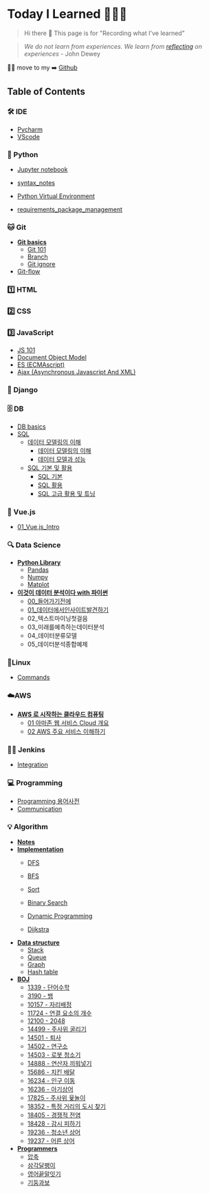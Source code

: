# Today I Learned 🧑🏻‍💻

> Hi there 👋
> This page is for "Recording what I've learned" 

> *We do not learn from experiences. We learn from [reflecting](reflecting.md) on experiences* - John Dewey

🙋‍♂️ move to my ➡️ [Github](https://github.com/pyohamen)



## Table of Contents

### 🛠 IDE

* [Pycharm](/ide/pycharm.md)
* [VScode](ide/vscode.md)

### 🐍 Python

- [Jupyter notebook](Python/jupyter.md)

* [syntax\_notes](Python/00_personal_notes.md)

* [Python Virtual Environment](Python/python_virtual_environment.md)
* [requirements_package_management](Python/requirements.md)

### 🐱 Git

* [**Git basics**](./)
  * [Git 101](git/git_basics/git_101.md)
  * [Branch](git/git_basics/branch.md)
  * [Git ignore](git/git_basics/git_ignore.md)
* [Git-flow](git/git_flow.md)

### 1️⃣ HTML

### 2️⃣ CSS

### 3️⃣ JavaScript

* [JS 101](javascript/js_101.md)
* [Document Object Model](javascript/dom.md)
* [ES \(ECMAscript\)](javascript/es.md)
* [Ajax \(Asynchronous Javascript And XML\)](javascript/ajax.md)

### 🔫 Django

### 🗄 DB

* [DB basics](db/db_basics.md)
* [SQL]()
  * [데이터 모델링의 이해]()
    * [데이터 모델링의 이해](https://pyohamen.gitbook.io/til/db/sql/undefined/undefined-1)
    * [데이터 모델과 성능](https://pyohamen.gitbook.io/til/db/sql/undefined/undefined)
  * [SQL 기본 및 활용]()
    * [SQL 기본](https://pyohamen.gitbook.io/til/db/sql/sql/sql-2)
    * [SQL 활용](https://pyohamen.gitbook.io/til/db/sql/sql/sql)
    * [SQL 고급 활용 및 튜닝](https://pyohamen.gitbook.io/til/db/sql/sql/sql-1)

### 🎨 Vue.js

* [01\_Vue.js\_Intro](vue.js/01_vue.js_intro.md)

### 🔍 Data Science

- [**Python Library**]()
  - [Pandas](Data_Science/pandas.md)
  - [Numpy](Data_Science/numpy.md)
  - [Matplot](Data_Science/matplotlib.md)
- [**이것이 데이터 분석이다 with 파이썬**]()
  - [00_들어가기전에](Data_Science/00_들어가기전에.md)
  - [01_데이터에서인사이트발견하기](Data_Science/01_데이터에서인사이트발견하기.md)
  - 02_텍스트마이닝첫걸음
  - 03_미래를예측하는데이터분석
  - 04_데이터분류모델
  - 05_데이터분석종합예제

### 🐧Linux

* [Commands](linux/command.md)

### ☁️AWS

* [**AWS 로 시작하는 클라우드 컴퓨팅**](./)
  * [01 아마존 웹 서비스 Cloud 개요](AWS/beginning_cloud_computing_with_aws/01_cloud.md)
  * [02 AWS 주요 서비스 이해하기](AWS/beginning_cloud_computing_with_aws/02_aws.md)

### 🤵🏻 Jenkins

- [Integration](/jenkins/jenkins연동.pdf)

### 💻 Programming

* [Programming 용어사전](programming/cs_.md)
* [Communication](programming/communication.md)

### 💡 Algorithm

- [**Notes**](algorithm/aps/notes.md)
- [**Implementation**]()
  - [DFS](algorithm/implementation/dfs.md)

  - [BFS](algorithm/implementation/bfs.md)

  - [Sort](algorithm/implementation/sort.md)

  - [Binary Search](algorithm/implementation/binary_search.md)

  - [Dynamic Programming](algorithm/implementation/dynamic_programming.md)

  - [Dijkstra](algorithm/implementation/dijkstra.md)
- [**Data structure**]()
  - [Stack](algorithm/data_structure/stack.md)
  - [Queue](algorithm/data_structure/queue.md)
  - [Graph](algorithm/data_structure/graph.md)
  - [Hash table](algorithm/data_structure/hash_table.md)
- [**BOJ**]()
  - [1339 - 단어수학](algorithm/boj/1339.md)
  - [3190 - 뱀](algorithm/boj/3190.md)
  - [10157 - 자리배정](algorithm/boj/10157.md)
  - [11724 - 연결 요소의 개수](algorithm/boj/11724.md)
  - [12100 - 2048](algorithm/boj/12100-2048.md)
  - [14499 - 주사위 굴리기](algorithm/boj/14499.md)
  - [14501 - 퇴사](algorithm/boj/14501.md)
  - [14502 - 연구소](algorithm/boj/14502.md)
  - [14503 - 로봇 청소기](algorithm/boj/14503.md)
  - [14888 - 연산자 끼워넣기](algorithm/boj/14888.md)
  - [15686 - 치킨 배달](algorithm/boj/15686.md)
  - [16234 - 인구 이동](algorithm/boj/16234.md)
  - [16236 - 아기상어](algorithm/boj/16236.md)
  - [17825 - 주사위 윷놀이](algorithm/boj/17825.md)
  - [18352 - 특정 거리의 도시 찾기](algorithm/boj/18352.md)
  - [18405 - 경쟁적 전염](algorithm/boj/18405.md)
  - [18428 - 감시 피하기](algorithm/boj/18428.md)
  - [19236 - 청소년 상어](algorithm/boj/19236.md)
  - [19237 - 어른 상어](algorithm/boj/19237.md)
- [**Programmers**]()
  - [압축](algorithm/programmers/압축.md)
  - [삼각달팽이](algorithm/programmers/삼각달팽이.md)
  - [영어끝말잇기](algorithm/programmers/영어끝말잇기.md)
  - [기둥과보](algorithm/programmers/기둥과보.md)

